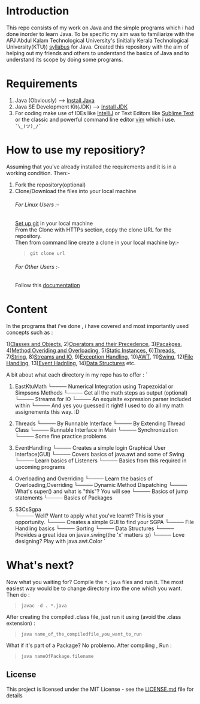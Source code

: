 # Introduction
This repo consists of my work on Java and the simple programs which i had done inorder to learn Java. To be specific my aim was to familiarize
with the APJ Abdul Kalam Technological University's (initially Kerala Technological University(KTU)) [syllabus](https://drive.google.com/file/d/0B9ojglPaasIEUUFuSVRXbDlZTEk/view) for Java. 
Created this repository with the aim of helping out my friends and others to understand the basics of Java and to understand its scope by doing some programs. 

# Requirements
1) Java (Obviously) --> [Install Java](https://java.com/en/download/help/download_options.xml)
2) Java SE Development Kit(JDK) --> [Install JDK](http://www.oracle.com/technetwork/java/javase/downloads/jdk10-downloads-4416644.html)
3) For coding make use of IDEs like [IntelliJ](https://www.jetbrains.com/idea/download/index.html#section=linux) or Text Editors like [Sublime Text](https://www.sublimetext.com/3)
   or the classic and powerful command line editor [vim](https://www.vim.org/download.php) which i use. `¯\_(ツ)_/¯`

# How to use my repositiory? 
Assuming that you've already installed the requirements and it is in a working condition. Then:-    
1) Fork the repository(optional)
2) Clone/Download the files into your local machine  
   ###### For Linux Users :-  
   [Set up git](https://help.github.com/articles/set-up-git/) in your local machine  
   From the Clone with HTTPs section, copy the clone URL for the repository.  
   Then from command line create a clone in your local machine by:-  
   > `git clone url`  
   ###### For Other Users :-
   Follow this [documentation](https://help.github.com/articles/cloning-a-repository/)

# Content
In the programs that i've done , i have covered and most importantly used concepts such as :

1)[Classes and Objects](https://www.tutorialspoint.com/java/java_object_classes.htm),
2)[Operators and their Precedence](https://docs.oracle.com/javase/tutorial/java/nutsandbolts/operators.html),
3)[Pacakges](https://www.tutorialspoint.com/java/java_packages.htm),
4)[Method Overiding and Overloading](https://www.programcreek.com/2009/02/overriding-and-overloading-in-java-with-examples/), 
5)[Static Instances](https://www.javatpoint.com/static-keyword-in-java), 
6)[Threads](https://www.javaworld.com/article/2077138/java-concurrency/introduction-to-java-threads.html), 
7)[String](https://www.tutorialspoint.com/java/java_strings.htm), 
8)[Streams and IO](https://docs.oracle.com/javase/1.5.0/docs/api/java/io/package-summary.html), 
9)[Exception Handling](https://docs.oracle.com/javase/tutorial/essential/exceptions/), 
10)[AWT](https://www.javatpoint.com/java-awt), 
11)[Swing](http://zetcode.com/tutorials/javaswingtutorial/), 
12)[File Handling](http://www.dailyfreecode.com/code/file-handling-java-3430.aspx), 
13)[Event Hadnling](https://docs.oracle.com/javase/tutorial/uiswing/events/index.html), 
14)[Data Structures](http://java.wikia.com/wiki/Data_Structures) etc.

A bit about what each directory in my repo has to offer :
`
1) EastKtuMath
      └──── Numerical Integration using Trapezoidal or Simpsons Methods
      └──── Get all the math steps as output (optional)
      └──── Streams for IO 
      └──── An exquisite expression parser included within
      └──── And yes you guessed it right! I used to do all my math assignements this way. :D

2) Threads
      └──── By Runnable Interface 
      └──── By Extending Thread Class
      └──── Runnable Interface in Main
      └──── Synchronization
      └──── Some fine practice problems

3) EventHandling
      └──── Creates a simple login Graphical User Interface(GUI)
      └──── Covers basics of java.awt and some of Swing
      └──── Learn basics of Listeners 
      └──── Basics from this required in upcoming programs

4) Overloading and Overriding
      └──── Learn the basics of Overloading,Overriding
      └──── Dynamic Method Dispatching 
      └──── What's super() and what is "this"? You will see
      └──── Basics of jump statements
      └──── Basics of Packages

5) S3CsSgpa      
      └──── Well? Want to apply what you've learnt? This is your opportunity. 
      └──── Creates a simple GUI to find your SGPA
      └──── File Handling basics
      └──── Sorting 
      └──── Data Structures 
      └──── Provides a great idea on javax.swing(the 'x' matters :p) 
      └──── Love designing? Play with java.awt.Color
`      

# What's next?
Now what you waiting for? Compile the `*.java` files and run it.
The most easiest way would be to change directory into the one which you want. Then do :

> `javac -d . *.java`

After creating the compiled .class file, just run it using (avoid the .class extension) :

> `java name_of_the_compiledfile_you_want_to_run`

What if it's part of a Package? No problemo. After compiling , Run :

> `java nameOfPackage.filename`

## License  
This project is licensed under the MIT License - see the [LICENSE.md](https://github.com/yedhink/KTU-Java/blob/master/LICENSE) file for details
